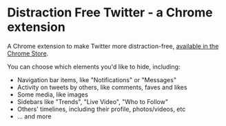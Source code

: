 # Distraction Free Twitter - a Chrome extension

A Chrome extension to make Twitter more distraction-free, [available in the Chrome Store](https://chrome.google.com/webstore/detail/hide-comments-everywhere/bmhkdngdngchlneelllmdennfpmepbnc).

You can choose which elements you'd like to hide, including:

- Navigation bar items, like "Notifications" or "Messages"
- Activity on tweets by others, like comments, faves and likes
- Some media, like images
- Sidebars like "Trends", "Live Video", "Who to Follow"
- Others' timelines, including their profile, photos/videos, etc
- ... and more
